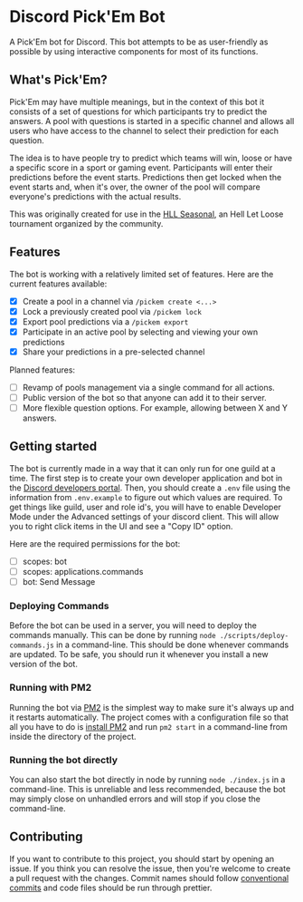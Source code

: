 # Discord Pick'Em Bot

A Pick'Em bot for Discord. This bot attempts to be as user-friendly as possible by using interactive components for most of its functions.

## What's Pick'Em?

Pick'Em may have multiple meanings, but in the context of this bot it consists of a set of questions for which participants try to predict the answers. A pool with questions is started in a specific channel and allows all users who have access to the channel to select their prediction for each question.

The idea is to have people try to predict which teams will win, loose or have a specific score in a sport or gaming event. Participants will enter their predictions before the event starts. Predictions then get locked when the event starts and, when it's over, the owner of the pool will compare everyone's predictions with the actual results.

This was originally created for use in the [HLL Seasonal](https://hllseasonal.com/), an Hell Let Loose tournament organized by the community.

## Features

The bot is working with a relatively limited set of features. Here are the current features available:

- [x] Create a pool in a channel via `/pickem create <...>`
- [x] Lock a previously created pool via `/pickem lock`
- [x] Export pool predictions via a `/pickem export`
- [x] Participate in an active pool by selecting and viewing your own predictions
- [x] Share your predictions in a pre-selected channel

Planned features:

- [ ] Revamp of pools management via a single command for all actions.
- [ ] Public version of the bot so that anyone can add it to their server.
- [ ] More flexible question options. For example, allowing between X and Y answers.

## Getting started

The bot is currently made in a way that it can only run for one guild at a time. The first step is to create your own developer application and bot in the [Discord developers portal](https://discord.com/developers/). Then, you should create a `.env` file using the information from `.env.example` to figure out which values are required. To get things like guild, user and role id's, you will have to enable Developer Mode under the Advanced settings of your discord client. This will allow you to right click items in the UI and see a "Copy ID" option.

Here are the required permissions for the bot:

- [ ] scopes: bot
- [ ] scopes: applications.commands
- [ ] bot: Send Message

### Deploying Commands

Before the bot can be used in a server, you will need to deploy the commands manually. This can be done by running `node ./scripts/deploy-commands.js` in a command-line. This should be done whenever commands are updated. To be safe, you should run it whenever you install a new version of the bot.

### Running with PM2

Running the bot via [PM2](https://pm2.keymetrics.io/) is the simplest way to make sure it's always up and it restarts automatically. The project comes with a configuration file so that all you have to do is [install PM2](https://pm2.keymetrics.io/docs/usage/quick-start/) and run `pm2 start` in a command-line from inside the directory of the project.

### Running the bot directly

You can also start the bot directly in node by running `node ./index.js` in a command-line. This is unreliable and less recommended, because the bot may simply close on unhandled errors and will stop if you close the command-line.

## Contributing

If you want to contribute to this project, you should start by opening an issue. If you think you can resolve the issue, then you're welcome to create a pull request with the changes. Commit names should follow [conventional commits](https://www.conventionalcommits.org/en/v1.0.0/) and code files should be run through prettier.
